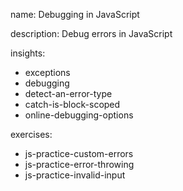 name: Debugging in JavaScript

description: Debug errors in JavaScript

insights:
  - exceptions
  - debugging
  - detect-an-error-type
  - catch-is-block-scoped
  - online-debugging-options

exercises:
  - js-practice-custom-errors
  - js-practice-error-throwing
  - js-practice-invalid-input
